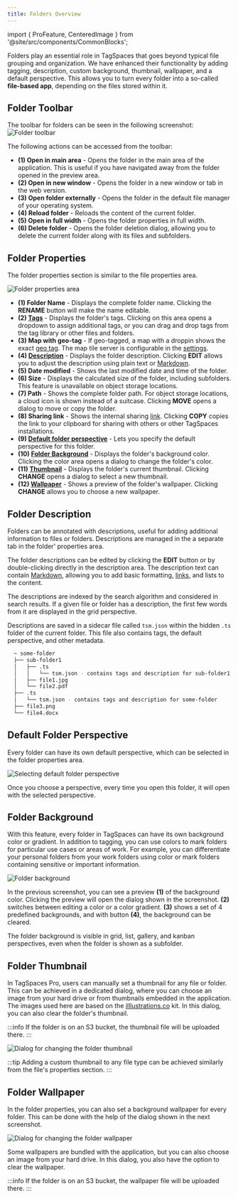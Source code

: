 ```yaml
---
title: Folders Overview
---
```


import { ProFeature, CenteredImage } from '@site/src/components/CommonBlocks';

Folders play an essential role in TagSpaces that goes beyond typical file grouping and organization. We have enhanced their functionality by adding tagging, description, custom background, thumbnail, wallpaper, and a default perspective. This allows you to turn every folder into a so-called **file-based app**, depending on the files stored within it.

## Folder Toolbar

The toolbar for folders can be seen in the following screenshot:
![Folder toolbar](/media/folder-toolbar.svg)

The following actions can be accessed from the toolbar:

- **(1) Open in main area** - Opens the folder in the main area of the application. This is useful if you have navigated away from the folder opened in the preview area.
- **(2) Open in new window** - Opens the folder in a new window or tab in the web version.
- **(3) Open folder externally** - Opens the folder in the default file manager of your operating system.
- **(4) Reload folder** - Reloads the content of the current folder.
- **(5) Open in full width** - Opens the folder properties in full width.
- **(6) Delete folder** - Opens the folder deletion dialog, allowing you to delete the current folder along with its files and subfolders.

## Folder Properties

The folder properties section is similar to the file properties area.

![Folder properties area](/media/folder-properties.svg)

- **(1) Folder Name** - Displays the complete folder name. Clicking the **RENAME** button will make the name editable.
- **(2) [Tags](/tagging#folder-tagging)** - Displays the folder's tags. Clicking on this area opens a dropdown to assign additional tags, or you can drag and drop tags from the tag library or other files and folders.
- **(3) Map with geo-tag** - If geo-tagged, a map with a droppin shows the exact [geo tag](/ui/taglibrary/#geo-tagging). The map tile server is configurable in the [settings](/ui/settings/#advanced).
- **(4) [Description](#folder-description)** <ProFeature /> - Displays the folder description. Clicking **EDIT** allows you to adjust the description using plain text or [Markdown](/markdown).
- **(5) Date modified** - Shows the last modified date and time of the folder.
- **(6) Size** - Displays the calculated size of the folder, including subfolders. This feature is unavailable on object storage locations.
- **(7) Path** - Shows the complete folder path. For object storage locations, a cloud icon is shown instead of a suitcase. Clicking **MOVE** opens a dialog to move or copy the folder.
- **(8) Sharing link** - Shows the internal sharing [link](/sharing#internal-sharing-for-files-and-folders). Clicking **COPY** copies the link to your clipboard for sharing with others or other TagSpaces installations.
- **(9) [Default folder perspective](#default-folder-perspective)** <ProFeature /> - Lets you specify the default perspective for this folder.
- **(10) [Folder Background](#folder-background)** <ProFeature /> - Displays the folder's background color. Clicking the color area opens a dialog to change the folder's color.
- **(11) [Thumbnail](#folder-thumbnail)** <ProFeature /> - Displays the folder's current thumbnail. Clicking **CHANGE** opens a dialog to select a new thumbnail.
- **(12) [Wallpaper](#folder-wallpaper)** <ProFeature /> - Shows a preview of the folder's wallpaper. Clicking **CHANGE** allows you to choose a new wallpaper.

## Folder Description

<ProFeature />

Folders can be annotated with descriptions, useful for adding additional information to files or folders. Descriptions are managed in the a separate tab in the folder' properties area.

The folder descriptions can be edited by clicking the **EDIT** button or by double-clicking directly in the description area. The description text can contain [Markdown](https://en.wikipedia.org/wiki/Markdown), allowing you to add basic formatting, [links](/linking), and lists to the content.

<CenteredImage
    caption="Folder description"
    src="/media/folder-description.avif"
    showCaption
  />

The descriptions are indexed by the search algorithm and considered in search results. If a given file or folder has a description, the first few words from it are displayed in the grid perspective.

Descriptions are saved in a sidecar file called `tsm.json` within the hidden `.ts` folder of the current folder. This file also contains tags, the default perspective, and other metadata.

```bash
  ~ some-folder
  ├── sub-folder1
  │   ├── .ts
  │   │   └── tsm.json - contains tags and description for sub-folder1
  │   ├── file1.jpg
  │   └── file2.pdf
  ├── .ts
  │   └── tsm.json - contains tags and description for some-folder
  ├── file3.png
  └── file4.docx
```

## Default Folder Perspective

<ProFeature />

Every folder can have its own default perspective, which can be selected in the folder properties area.

![Selecting default folder perspective](/media/folder-properties-select-perspective.png)

Once you choose a perspective, every time you open this folder, it will open with the selected perspective.

## Folder Background

<ProFeature />

With this feature, every folder in TagSpaces can have its own background color or gradient. In addition to tagging, you can use colors to mark folders for particular use cases or areas of work. For example, you can differentiate your personal folders from your work folders using color or mark folders containing sensitive or important information.

![Folder background](/media/folder-background.svg)

In the previous screenshot, you can see a preview **(1)** of the background color. Clicking the preview will open the dialog shown in the screenshot. **(2)** switches between editing a color or a color gradient. **(3)** shows a set of 4 predefined backgrounds, and with button **(4)**, the background can be cleared.

The folder background is visible in grid, list, gallery, and kanban perspectives, even when the folder is shown as a subfolder.

<CenteredImage
    caption="Short video showing how to set color to a folder"
    src="/media/tagspaces-folder-colors.gif"
    showCaption
  />

## Folder Thumbnail

<ProFeature />

In TagSpaces Pro, users can manually set a thumbnail for any file or folder. This can be achieved in a dedicated dialog, where you can choose an image from your hard drive or from thumbnails embedded in the application. The images used here are based on the [illlustrations.co](https://illlustrations.co) kit. In this dialog, you can also clear the folder's thumbnail.

:::info
If the folder is on an S3 bucket, the thumbnail file will be uploaded there.
:::

![Dialog for changing the folder thumbnail](/media/change-folder-thumbnail.png)

<!--iframe width="100%" height="500" src="https://www.youtube-nocookie.com/embed/ZgnRRO1zdGc?rel=0" frameBorder="0" allow="autoplay; encrypted-media; picture-in-picture" allowFullScreen></iframe-->

:::tip
Adding a custom thumbnail to any file type can be achieved similarly from the file's properties section.
:::

## Folder Wallpaper

<ProFeature />
<CenteredImage
    caption="Folder with thumbnail and wallpaper containing subfolders with thumbnails"
    src="/media/folder-with-thumbnail-and-wallpaper.png"
    showCaption
  />

In the folder properties, you can also set a background wallpaper for every folder. This can be done with the help of the dialog shown in the next screenshot.

![Dialog for changing the folder wallpaper](/media/change-folder-wallpaper.png)

Some wallpapers are bundled with the application, but you can also choose an image from your hard drive. In this dialog, you also have the option to clear the wallpaper.

:::info
If the folder is on an S3 bucket, the wallpaper file will be uploaded there.
:::

